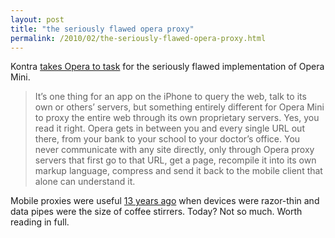 ```yaml
---
layout: post
title: "the seriously flawed opera proxy"
permalink: /2010/02/the-seriously-flawed-opera-proxy.html
---
```


<p>Kontra <a href="http://counternotions.com/2010/02/18/mini/">takes Opera to task</a> for the seriously flawed implementation of Opera Mini.</p>

<blockquote><p>It’s one thing for an app on the iPhone to query the web, talk to its own or others’ servers, but something entirely different for Opera Mini to proxy the entire web through its own proprietary servers. Yes, you read it right. Opera gets in between you and every single URL out there, from your bank to your school to your doctor’s office. You never communicate with any site directly, only through Opera proxy servers that first go to that URL, get a page, recompile it into its own markup language, compress and send it back to the mobile client that alone can understand it.</p></blockquote>

<p>Mobile proxies were useful <a href="http://www.theobvious.com/archive/1997/07/28.html">13 years ago</a> when devices were razor-thin and data pipes were the size of coffee stirrers.  Today? Not so much.  Worth reading in full.</p>



